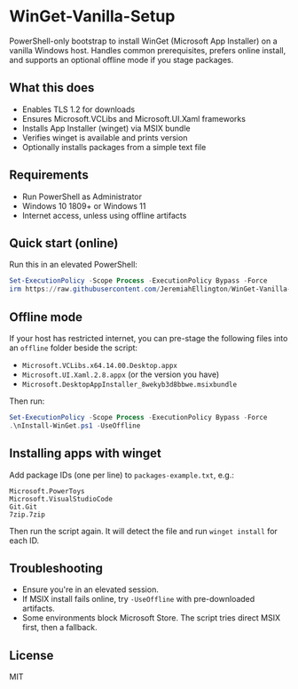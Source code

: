 # WinGet-Vanilla-Setup

PowerShell-only bootstrap to install WinGet (Microsoft App Installer) on a vanilla Windows host. Handles common prerequisites, prefers online install, and supports an optional offline mode if you stage packages.

## What this does
- Enables TLS 1.2 for downloads
- Ensures Microsoft.VCLibs and Microsoft.UI.Xaml frameworks
- Installs App Installer (winget) via MSIX bundle
- Verifies winget is available and prints version
- Optionally installs packages from a simple text file

## Requirements
- Run PowerShell as Administrator
- Windows 10 1809+ or Windows 11
- Internet access, unless using offline artifacts

## Quick start (online)
Run this in an elevated PowerShell:

```powershell
Set-ExecutionPolicy -Scope Process -ExecutionPolicy Bypass -Force
irm https://raw.githubusercontent.com/JeremiahEllington/WinGet-Vanilla-Setup/main/Install-WinGet.ps1 | iex
```

## Offline mode
If your host has restricted internet, you can pre-stage the following files into an `offline` folder beside the script:

- `Microsoft.VCLibs.x64.14.00.Desktop.appx`
- `Microsoft.UI.Xaml.2.8.appx` (or the version you have)
- `Microsoft.DesktopAppInstaller_8wekyb3d8bbwe.msixbundle`

Then run:

```powershell
Set-ExecutionPolicy -Scope Process -ExecutionPolicy Bypass -Force
.\nInstall-WinGet.ps1 -UseOffline
```

## Installing apps with winget
Add package IDs (one per line) to `packages-example.txt`, e.g.:

```
Microsoft.PowerToys
Microsoft.VisualStudioCode
Git.Git
7zip.7zip
```

Then run the script again. It will detect the file and run `winget install` for each ID.

## Troubleshooting
- Ensure you're in an elevated session.
- If MSIX install fails online, try `-UseOffline` with pre-downloaded artifacts.
- Some environments block Microsoft Store. The script tries direct MSIX first, then a fallback.

## License
MIT
